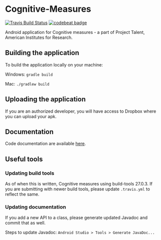 # Cognitive-Measures

[![Travis Build Status](https://travis-ci.org/dutta14/Cognitive-Measures.svg?branch=master)](https://travis-ci.org/dutta14/Cognitive-Measures/)
[![codebeat badge](https://codebeat.co/badges/8aeb3b3b-b4b8-40b9-a64d-6475f46973c9)](https://codebeat.co/projects/github-com-dutta14-cognitive-measures-master)

Android application for Cognitive measures - a part of Project Talent, American Institutes for Research.

## Building the application
To build the application locally on your machine:

Windows: `gradle build`

Mac: `./gradlew build`

## Uploading the application

If you are an authorized developer, you will have access to Dropbox where you can upload your apk.

## Documentation
Code documentation are available [here](https://dutta14.github.io/Cognitive-Measures/docs/).

## Useful tools

### Updating build tools
As of when this is written, Cognitive measures using build-tools 27.0.3. If you are submitting with newer build tools, please update `.travis.yml` to reflect the same.

### Updating documentation
If you add a new API to a class, please generate updated Javadoc and commit that as well.

Steps to update Javadoc: `Android Studio > Tools > Generate JavaDoc...`
